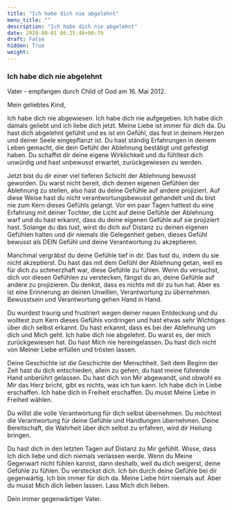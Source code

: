 ```yaml
---
title: "Ich habe dich nie abgelehnt"
menu_title: ""
description: "Ich habe dich nie abgelehnt"
date: 2020-08-01 06:25:48+00:79
draft: False
hidden: True
weight:
---
```

### Ich habe dich nie abgelehnt

Vater - empfangen durch Child of God am 16. Mai 2012.

Mein geliebtes Kind,

Ich habe dich nie abgewiesen. Ich habe dich nie aufgegeben. Ich habe dich damals geliebt und ich liebe dich jetzt. Meine Liebe ist immer für dich da. Du hast dich abgelehnt gefühlt und es ist ein Gefühl, das fest in deinem Herzen und deiner Seele eingepflanzt ist. Du hast ständig Erfahrungen in deinem Leben gemacht, die dein Gefühl der Ablehnung bestätigt und gefestigt haben. Du schaffst dir deine eigene Wirklichkeit und du fühltest dich unwürdig und hast unbewusst erwartet, zurückgewiesen zu werden.

Jetzt bist du dir einer viel tieferen Schicht der Ablehnung bewusst geworden. Du warst nicht bereit, dich deinen eigenen Gefühlen der Ablehnung zu stellen, also hast du deine Gefühle auf andere projiziert. Auf diese Weise hast du nicht verantwortungsbewusst gehandelt und du bist nie zum Kern dieses Gefühls gelangt. Vor ein paar Tagen hattest du eine Erfahrung mit deiner Tochter, die Licht auf deine Gefühle der Ablehnung warf und du hast erkannt, dass du deine eigenen Gefühle auf sie projiziert hast. Solange du das tust, wirst du dich auf Distanz zu deinen eigenen Gefühlen halten und dir niemals die Gelegenheit geben, dieses Gefühl bewusst als DEIN Gefühl und deine Verantwortung zu akzeptieren.

Manchmal vergräbst du deine Gefühle tief in dir. Das tust du, indem du sie nicht akzeptierst. Du hast das mit dem Gefühl der Ablehnung getan, weil es für dich zu schmerzhaft war, diese Gefühle zu fühlen. Wenn du versuchst, dich vor diesen Gefühlen zu verstecken, fängst du an, deine Gefühle auf andere zu projizieren. Du denkst, dass es nichts mit dir zu tun hat. Aber es ist eine Erinnerung an deinen Unwillen, Verantwortung zu übernehmen. Bewusstsein und Verantwortung gehen Hand in Hand.

Du wurdest traurig und frustriert wegen deiner neuen Entdeckung und du wolltest zum Kern dieses Gefühls vordringen und hast etwas sehr Wichtiges über dich selbst erkannt. Du hast erkannt, dass es bei der Ablehnung um dich und Mich geht. Ich habe dich nie abgelehnt. Du warst es, der mich zurückgewiesen hat. Du hast Mich nie hereingelassen. Du hast dich nicht von Meiner Liebe erfüllen und trösten lassen.

Deine Geschichte ist die Geschichte der Menschheit. Seit dem Beginn der Zeit hast du dich entschieden, allein zu gehen, du hast meine führende Hand unberührt gelassen. Du hast dich von Mir abgewandt, und obwohl es Mir das Herz bricht, gibt es nichts, was ich tun kann. Ich habe dich in Liebe erschaffen. Ich habe dich in Freiheit erschaffen. Du musst Meine Liebe in Freiheit wählen.

Du willst die volle Verantwortung für dich selbst übernehmen. Du möchtest die Verantwortung für deine Gefühle und Handlungen übernehmen. Deine Bereitschaft, die Wahrheit über dich selbst zu erfahren, wird dir Heilung bringen.

Du hast dich in den letzten Tagen auf Distanz zu Mir gefühlt. Wisse, dass Ich dich liebe und dich niemals verlassen werde. Wenn du Meine Gegenwart nicht fühlen kannst, dann deshalb, weil du dich weigerst, deine Gefühle zu fühlen. Du versteckst dich. Ich bin durch deine Gefühle bei dir gegenwärtig. Ich bin immer für dich da. Meine Liebe hört niemals auf. Aber du musst Mich dich lieben lassen. Lass Mich dich lieben.

Dein immer gegenwärtiger Vater.
